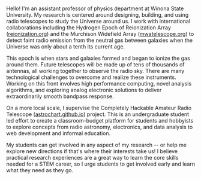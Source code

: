 #   

Hello! I'm an assistant professor of physics department at Winona State University.
My research is centered around designing, building, and using radio telescopes to study the Universe around us.
I work with international collaborations including the Hydrogen Epoch of Reionization Array ([reionization.org](HERA)) and the Murchison Widefield Array ([mwatelescope.org](MWA)) to detect faint radio emission from the neutral gas between galaxies when the Universe was only about a tenth its current age.

This epoch is when stars and galaxies formed and began to ionize the gas around them.
Future telescopes will be made up of tens of thousands of antennas, all working together to observe the radio sky.
There are many technological challenges to overcome and realize these instruments.
Working on this front involves high performance computing, novel analysis algorithms, and exploring analog electronic solutions to deliver extraordinarily smooth bandpass response.

On a more local scale, I supervise the Completely Hackable Amateur Radio Telescope ([astrochart.github.io](CHART)) project.
This is an undergraduate student led effort to create a classroom-budget platform for students and hobbyists to explore concepts from radio astronomy, electronics, and data analysis to web development and informal education.

My students can get involved in any aspect of my research -- or help me explore new directions if that's where their interests take us!
I believe practical research experiences are a great way to learn the core skills needed for a STEM career, so I urge students to get involved early and learn what they need as they go.
